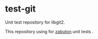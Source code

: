 # test-git
Unit test repository for libgit2.

This repository using for [zabuton](https://github.com/sh4/zabuton) unit tests .
